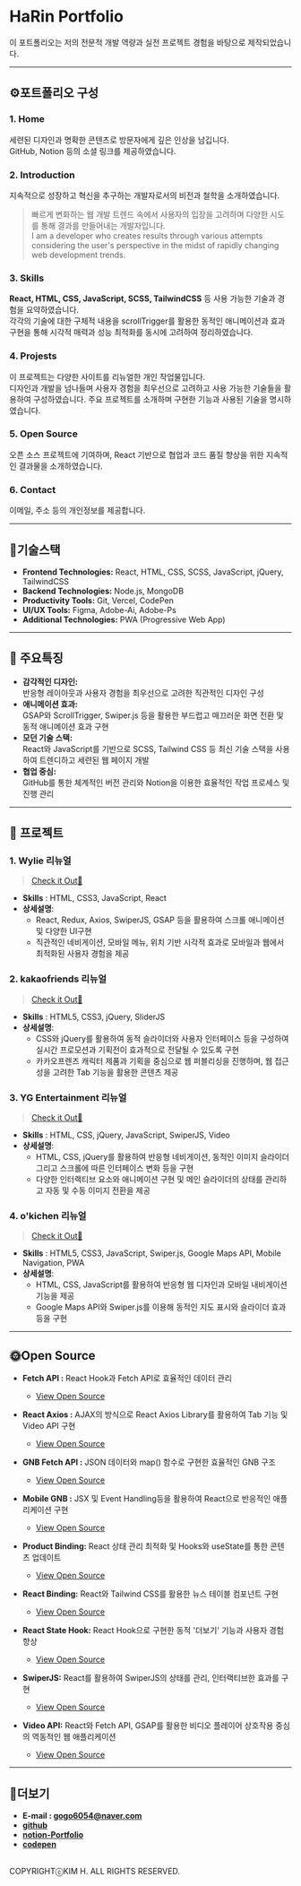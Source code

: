 # **HaRin Portfolio**
이 포트폴리오는 저의 전문적 개발 역량과 실전 프로젝트 경험을 바탕으로 제작되었습니다.

*****************************************
## ⚙포트폴리오 구성
### 1. Home
  세련된 디자인과 명확한 콘텐츠로 방문자에게 깊은 인상을 남깁니다.
  </br>GitHub, Notion 등의 소셜 링크를 제공하였습니다.
  
  
### 2. Introduction
   지속적으로 성장하고 혁신을 추구하는 개발자로서의 비전과 철학을 소개하였습니다. 
  > 빠르게 변화하는 웹 개발 트렌드 속에서 사용자의 입장을 고려하며 다양한 시도를 통해 결과를 만들어내는 개발자입니다.
  > </br>I am a developer who creates results through various attempts considering the user's perspective in the midst of rapidly changing web development trends.


### 3. Skills
**React, HTML, CSS, JavaScript, SCSS, TailwindCSS** 등 사용 가능한 기술과 경험을 요약하였습니다. 
</br> 각각의 기술에 대한 구체적 내용을 scrollTrigger를 활용한 동적인 애니메이션과 효과 구현을 통해 시각적 매력과 성능 최적화를 동시에 고려하여 정리하였습니다.


### 4. Projests
  이 프로젝트는 다양한 사이트를 리뉴얼한 개인 작업물입니다. </br>디자인과 개발을 넘나들며 사용자 경험을 최우선으로 고려하고 사용 가능한 기술들을 활용하여 구성하였습니다. 
 주요 프로젝트를 소개하며 구현한 기능과 사용된 기술을 명시하였습니다. 

 
 ### 5. Open Source
  오픈 소스 프로젝트에 기여하며, React 기반으로 협업과 코드 품질 향상을 위한 지속적인 결과물을 소개하였습니다.
  
  
  ### 6. Contact
  이메일, 주소 등의 개인정보를 제공합니다.  
**************************************
## 📌기술스택 
- **Frontend Technologies:** React, HTML, CSS, SCSS, JavaScript, jQuery, TailwindCSS</br>
- **Backend Technologies:** Node.js, MongoDB</br>
- **Productivity Tools:** Git, Vercel, CodePen
- **UI/UX Tools:** Figma, Adobe-Ai, Adobe-Ps
- **Additional Technologies:** PWA (Progressive Web App)
****************************************************************
## 🎨 주요특징
*  **감각적인 디자인:**
   </br>반응형 레이아웃과 사용자 경험을 최우선으로 고려한 직관적인 디자인 구성
* **애니메이션 효과:**
  </br>GSAP와 ScrollTrigger, Swiper.js 등을 활용한 부드럽고 매끄러운 화면 전환 및 동적 애니메이션 효과 구현
* **모던 기술 스택:**
  </br>React와 JavaScript를 기반으로 SCSS, Tailwind CSS 등 최신 기술 스택을 사용하여 트렌디하고 세련된 웹 페이지 개발
* **협업 중심:**
  </br>GitHub를 통한 체계적인 버전 관리와 Notion을 이용한 효율적인 작업 프로세스 및 진행 관리
*********************************************
##  📁 프로젝트
### 1. Wylie 리뉴얼
>[Check it Out🔎](https://wylie-rho.vercel.app)
  - **Skills** : HTML, CSS3, JavaScript, React
  - **상세설명**:
    - React, Redux, Axios, SwiperJS, GSAP 등을 활용하여 스크롤 애니메이션 및 다양한 UI구현
    - 직관적인 네비게이션, 모바일 메뉴, 위치 기반 시각적 효과로 모바일과 웹에서 최적화된 사용자 경험을 제공
### 2. kakaofriends 리뉴얼
>[Check it Out🔎](https://harin-kw0w.github.io/kakaofriends/)
  - **Skills** : HTML5, CSS3, jQuery, SliderJS
  - **상세설명**:
    - CSS와 jQuery를 활용하여 동적 슬라이더와 사용자 인터페이스 등을 구성하여 실시간 프로모션과 기획전이 효과적으로 전달될 수 있도록 구현
    - 카카오프렌즈 캐릭터 제품과 기획을 중심으로 웹 퍼블리싱을 진행하며, 웹 접근성을 고려한 Tab 기능을 활용한 콘텐츠 제공
### 3. YG Entertainment 리뉴얼
>[Check it Out🔎](https://harin-kw0w.github.io/YG-Entertainment-/)
  - **Skills** : HTML, CSS, jQuery, JavaScript, SwiperJS, Video
  - **상세설명**:
    - HTML, CSS, jQuery를 활용하여 반응형 네비게이션, 동적인 이미지 슬라이더 그리고 스크롤에 따른 인터페이스 변화 등을 구현
    - 다양한 인터랙티브 요소와 애니메이션 구현 및 메인 슬라이더의 상태를 관리하고 자동 및 수동 이미지 전환을 제공
### 4. o'kichen 리뉴얼
>[Check it Out🔎](https://harin-kw0w.github.io/o-kichen/)
  - **Skills** : HTML5, CSS3, JavaScript, Swiper.js, Google Maps API, Mobile Navigation, PWA
  - **상세설명**:
    - HTML, CSS, JavaScript를 활용하여 반응형 웹 디자인과 모바일 내비게이션 기능을 제공
    - Google Maps API와 Swiper.js를 이용해 동적인 지도 표시와 슬라이더 효과 등을 구현
**********************************************************************************************
## 🌞Open Source
  - **Fetch API :** React Hook과 Fetch API로 효율적인 데이터 관리
    
    - [View Open Source](open-source2-flax.vercel.app)
-  **React Axios :** AJAX의 방식으로 React Axios Library를 활용하여 Tab 기능 및 Video API 구현
  
   - [View Open Source](open-source7-six.vercel.app)
- **GNB Fetch API :** JSON 데이터와 map() 함수로 구현한 효율적인 GNB 구조
  
  - [View Open Source](open-source9-blond.vercel.app)
- **Mobile GNB :**  JSX 및 Event Handling등을 활용하여 React으로 반응적인 애플리케이션 구현
  
  - [View Open Source](open-source4-ivory.vercel.app)
- **Product Binding:** React 상태 관리 최적화 및 Hooks와 useState를 통한 콘텐츠 업데이트
  
  -  [View Open Source](open-source3-olive.vercel.app)
- **React Binding:** React와 Tailwind CSS를 활용한 뉴스 테이블 컴포넌트 구현

  - [View Open Source](open-source1-nu.vercel.app)

- **React State Hook:** React Hook으로 구현한 동적 '더보기' 기능과 사용자 경험 향상

  - [View Open Source](open-source12-omega.vercel.app)
 
- **SwiperJS:** React를 활용하여 SwiperJS의 상태를 관리, 인터랙티브한 효과를 구현
  - [View Open Source](open-source11-six.vercel.app)
  
- **Video API:** React와 Fetch API, GSAP를 활용한 비디오 플레이어 상호작용 중심의 역동적인 웹 애플리케이션 
   - [View Open Source](open-source6-five.vercel.app)
     
*******************************************************************************************      
## 💌더보기
- **E-mail : gogo6054@naver.com**
- **[github](https://github.com/HaRin-Kw0w)**
- **[notion-Portfolio](https://intriguing-quart-025.notion.site/Front-end-Developer-1271c427bf7a80c9bd19cc9a0dcfff2a)**
- **[codepen](https://codepen.io/your-work)**
 

</br>COPYRIGHTⓒKIM H. ALL RIGHTS RESERVED.
